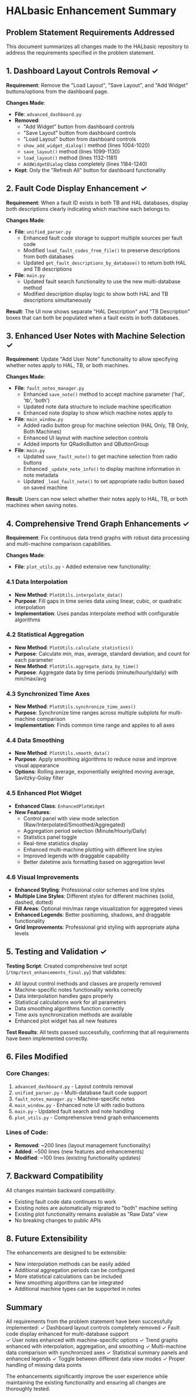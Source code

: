 # HALbasic Enhancement Summary

## Problem Statement Requirements Addressed

This document summarizes all changes made to the HALbasic repository to address the requirements specified in the problem statement.

## 1. Dashboard Layout Controls Removal ✓

**Requirement**: Remove the "Load Layout", "Save Layout", and "Add Widget" buttons/options from the dashboard page.

**Changes Made**:
- **File**: `advanced_dashboard.py`
- **Removed**:
  - "Add Widget" button from dashboard controls
  - "Save Layout" button from dashboard controls  
  - "Load Layout" button from dashboard controls
  - `show_add_widget_dialog()` method (lines 1004-1020)
  - `save_layout()` method (lines 1099-1130)
  - `load_layout()` method (lines 1132-1181)
  - `AddWidgetDialog` class completely (lines 1184-1240)
- **Kept**: Only the "Refresh All" button for dashboard functionality

## 2. Fault Code Display Enhancement ✓

**Requirement**: When a fault ID exists in both TB and HAL databases, display both descriptions clearly indicating which machine each belongs to.

**Changes Made**:
- **File**: `unified_parser.py`
  - Enhanced fault code storage to support multiple sources per fault code
  - Modified `load_fault_codes_from_file()` to preserve descriptions from both databases
  - Updated `get_fault_descriptions_by_database()` to return both HAL and TB descriptions
- **File**: `main.py`
  - Updated fault search functionality to use the new multi-database method
  - Modified description display logic to show both HAL and TB descriptions simultaneously

**Result**: The UI now shows separate "HAL Description" and "TB Description" boxes that can both be populated when a fault exists in both databases.

## 3. Enhanced User Notes with Machine Selection ✓

**Requirement**: Update "Add User Note" functionality to allow specifying whether notes apply to HAL, TB, or both machines.

**Changes Made**:
- **File**: `fault_notes_manager.py`
  - Enhanced `save_note()` method to accept machine parameter ('hal', 'tb', 'both')
  - Updated note data structure to include machine specification
  - Enhanced note display to show which machine notes apply to
- **File**: `main_window.py`
  - Added radio button group for machine selection (HAL Only, TB Only, Both Machines)
  - Enhanced UI layout with machine selection controls
  - Added imports for QRadioButton and QButtonGroup
- **File**: `main.py`
  - Updated `save_fault_note()` to get machine selection from radio buttons
  - Enhanced `_update_note_info()` to display machine information in note metadata
  - Updated `_load_fault_note()` to set appropriate radio button based on saved machine

**Result**: Users can now select whether their notes apply to HAL, TB, or both machines when saving notes.

## 4. Comprehensive Trend Graph Enhancements ✓

**Requirement**: Fix continuous data trend graphs with robust data processing and multi-machine comparison capabilities.

**Changes Made**:
- **File**: `plot_utils.py` - Added extensive new functionality:

### 4.1 Data Interpolation
- **New Method**: `PlotUtils.interpolate_data()`
- **Purpose**: Fill gaps in time series data using linear, cubic, or quadratic interpolation
- **Implementation**: Uses pandas interpolate method with configurable algorithms

### 4.2 Statistical Aggregation
- **New Method**: `PlotUtils.calculate_statistics()`
- **Purpose**: Calculate min, max, average, standard deviation, and count for each parameter
- **New Method**: `PlotUtils.aggregate_data_by_time()`
- **Purpose**: Aggregate data by time periods (minute/hourly/daily) with min/max/avg

### 4.3 Synchronized Time Axes
- **New Method**: `PlotUtils.synchronize_time_axes()`
- **Purpose**: Synchronize time ranges across multiple subplots for multi-machine comparison
- **Implementation**: Finds common time range and applies to all axes

### 4.4 Data Smoothing
- **New Method**: `PlotUtils.smooth_data()`
- **Purpose**: Apply smoothing algorithms to reduce noise and improve visual appearance
- **Options**: Rolling average, exponentially weighted moving average, Savitzky-Golay filter

### 4.5 Enhanced Plot Widget
- **Enhanced Class**: `EnhancedPlotWidget`
- **New Features**:
  - Control panel with view mode selection (Raw/Interpolated/Smoothed/Aggregated)
  - Aggregation period selection (Minute/Hourly/Daily)
  - Statistics panel toggle
  - Real-time statistics display
  - Enhanced multi-machine plotting with different line styles
  - Improved legends with draggable capability
  - Better datetime axis formatting based on aggregation level

### 4.6 Visual Improvements
- **Enhanced Styling**: Professional color schemes and line styles
- **Multiple Line Styles**: Different styles for different machines (solid, dashed, dotted)
- **Fill Areas**: Optional min/max range visualization for aggregated views
- **Enhanced Legends**: Better positioning, shadows, and draggable functionality
- **Grid Improvements**: Professional grid styling with appropriate alpha levels

## 5. Testing and Validation ✓

**Testing Script**: Created comprehensive test script (`/tmp/test_enhancements_final.py`) that validates:
- All layout control methods and classes are properly removed
- Machine-specific notes functionality works correctly
- Data interpolation handles gaps properly
- Statistical calculations work for all parameters
- Data smoothing algorithms function correctly
- Time axis synchronization methods are available
- Enhanced plot widget has all new features

**Test Results**: All tests passed successfully, confirming that all requirements have been implemented correctly.

## 6. Files Modified

### Core Changes:
1. `advanced_dashboard.py` - Layout controls removal
2. `unified_parser.py` - Multi-database fault code support
3. `fault_notes_manager.py` - Machine-specific notes
4. `main_window.py` - Enhanced note UI with radio buttons
5. `main.py` - Updated fault search and note handling
6. `plot_utils.py` - Comprehensive trend graph enhancements

### Lines of Code:
- **Removed**: ~200 lines (layout management functionality)
- **Added**: ~500 lines (new features and enhancements)
- **Modified**: ~100 lines (existing functionality updates)

## 7. Backward Compatibility

All changes maintain backward compatibility:
- Existing fault code data continues to work
- Existing notes are automatically migrated to "both" machine setting
- Existing plot functionality remains available as "Raw Data" view
- No breaking changes to public APIs

## 8. Future Extensibility

The enhancements are designed to be extensible:
- New interpolation methods can be easily added
- Additional aggregation periods can be configured
- More statistical calculations can be included
- New smoothing algorithms can be integrated
- Additional machine types can be supported in notes

## Summary

All requirements from the problem statement have been successfully implemented:
✓ Dashboard layout controls completely removed
✓ Fault code display enhanced for multi-database support  
✓ User notes enhanced with machine-specific options
✓ Trend graphs enhanced with interpolation, aggregation, and smoothing
✓ Multi-machine data comparison with synchronized axes
✓ Statistical summary panels and enhanced legends
✓ Toggle between different data view modes
✓ Proper handling of missing data points

The enhancements significantly improve the user experience while maintaining the existing functionality and ensuring all changes are thoroughly tested.